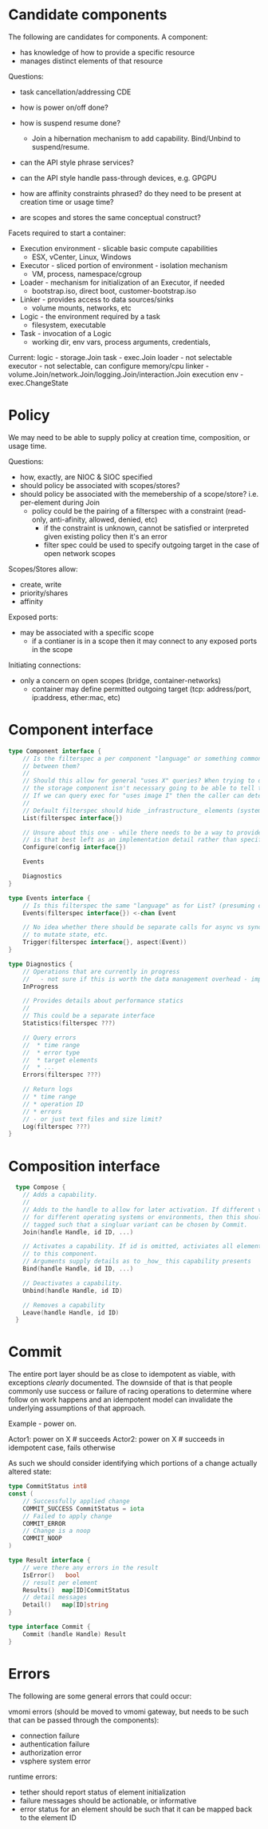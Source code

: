 # Candidate components

The following are candidates for components. A component:
* has knowledge of how to provide a specific resource
* manages distinct elements of that resource


Questions:
* task cancellation/addressing CDE

* how is power on/off done?
* how is suspend resume done?
  * Join a hibernation mechanism to add capability. Bind/Unbind to suspend/resume.
* can the API style phrase services?
* can the API style handle pass-through devices, e.g. GPGPU
* how are affinity constraints phrased? do they need to be present at creation time or usage time?
* are scopes and stores the same conceptual construct?


Facets required to start a container:
* Execution environment - slicable basic compute capabilities
  * ESX, vCenter, Linux, Windows
* Executor - sliced portion of environment - isolation mechanism
  * VM, process, namespace/cgroup
* Loader - mechanism for initialization of an Executor, if needed
  * bootstrap.iso, direct boot, customer-bootstrap.iso
* Linker - provides access to data sources/sinks
  * volume mounts, networks, etc
* Logic - the environment required by a task
  * filesystem, executable
* Task - invocation of a Logic
  * working dir, env vars, process arguments, credentials, 



Current:
logic - storage.Join
task - exec.Join
loader - not selectable
executor - not selectable, can configure memory/cpu
linker - volume.Join/network.Join/logging.Join/interaction.Join
execution env - exec.ChangeState


# Policy

We may need to be able to supply policy at creation time, composition, or usage time.

Questions:
* how, exactly, are NIOC & SIOC specified
* should policy be associated with scopes/stores?
* should policy be associated with the memebership of a scope/store? i.e. per-element during Join
  * policy could be the pairing of a filterspec with a constraint (read-only, anti-afinity, allowed, denied, etc)
    - if the constraint is unknown, cannot be satisfied or interpreted given existing policy then it's an error
    - filter spec could be used to specify outgoing target in the case of open network scopes

Scopes/Stores allow:
* create, write
* priority/shares
* affinity

Exposed ports:
* may be associated with a specific scope
  * if a contianer is in a scope then it may connect to any exposed ports in the scope

Initiating connections:
* only a concern on open scopes (bridge, container-networks)
  * container may define permitted outgoing target (tcp: address/port, ip:address, ether:mac, etc)

# Component interface

```go
type Component interface {
    // Is the filterspec a per component "language" or something common
    // between them?
    //
    // Should this allow for general "uses X" queries? When trying to delete an image for example
    // the storage component isn't necessary going to be able to tell that a disk is in use by container X.
    // If we can query exec for "uses image I" then the caller can determine what is blocking deletion.
    //
    // Default filterspec should hide _infrastructure_ elements (system.hidden, system.infrastructure tags? system.type=hidden?)
    List(filterspec interface{})

    // Unsure about this one - while there needs to be a way to provide mocked configuration to the components
    // is that best left as an implementation detail rather than specified here?
    Configure(config interface{})

    Events

    Diagnostics
}

type Events interface {
    // Is this filterspec the same "language" as for List? (presuming common language between components)
    Events(filterspec interface{}) <-chan Event

    // No idea whether there should be separate calls for async vs sync, inline trigger, allowing the aspect
    // to mutate state, etc.
    Trigger(filterspec interface{}, aspect(Event))
}

type Diagnostics {
    // Operations that are currently in progress
    //   - not sure if this is worth the data management overhead - implies need for collation and tracking
    InProgress

    // Provides details about performance statics
    // 
    // This could be a separate interface
    Statistics(filterspec ???)

    // Query errors
    //  * time range
    //  * error type
    //  * target elements
    //  * ...
    Errors(filterspec ???)

    // Return logs
    // * time range
    // * operation ID
    // * errors
    // - or just text files and size limit?
    Log(filterspec ???)
}
```


# Composition interface

```go
  type Compose {
    // Adds a capability.
    //
    // Adds to the handle to allow for later activation. If different variants are needed
    // for different operating systems or environments, then this should supply all off the variations
    // tagged such that a singluar variant can be chosen by Commit.
    Join(handle Handle, id ID, ...)

    // Activates a capability. If id is omitted, activiates all elements relating
    // to this component.
    // Arguments supply details as to _how_ this capability presents
    Bind(handle Handle, id ID, ...)

    // Deactivates a capability.
    Unbind(handle Handle, id ID)

    // Removes a capability
    Leave(handle Handle, id ID)
  }
```

# Commit

The entire port layer should be as close to idempotent as viable, with exceptions _clearly_ documented. The downside of that is that people commonly use success or failure of racing operations to determine where follow on work happens and an idempotent model can invalidate the underlying assumptions of that approach.

Example - power on.

Actor1: power on X  # succeeds
Actor2: power on X  # succeeds in idempotent case, fails otherwise

As such we should consider identifying which portions of a change actually altered state:

```go
type CommitStatus int8
const (
    // Successfully applied change
    COMMIT_SUCCESS CommitStatus = iota
    // Failed to apply change
    COMMIT_ERROR
    // Change is a noop
    COMMIT_NOOP
)

type Result interface {
    // were there any errors in the result
    IsError()   bool
    // result per element
    Results()  map[ID]CommitStatus
    // detail messages
    Detail()   map[ID]string
}

type interface Commit {
    Commit (handle Handle) Result
}
```


# Errors

The following are some general errors that could occur:

vmomi errors (should be moved to vmomi gateway, but needs to be such that can be passed through the components):
 * connection failure
 * authentication failure
 * authorization error
 * vsphere system error

runtime errors:
 * tether should report status of element initialization
 * failure messages should be actionable, or informative
 * error status for an element should be such that it can be mapped back to the element ID
